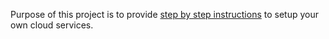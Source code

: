Purpose of this project is to provide [step by step instructions](https://github.com/dzaninov/cloud/wiki) to setup your own cloud services.
